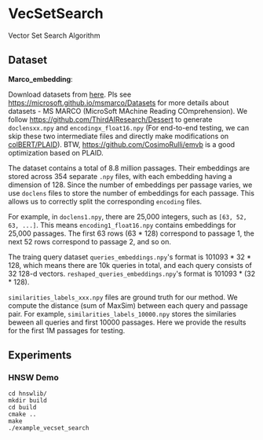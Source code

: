 # VecSetSearch
Vector Set Search Algorithm



## Dataset

**Marco_embedding**: 

Download datasets from [here](https://hkustconnect-my.sharepoint.com/:f:/g/personal/ytianbc_connect_ust_hk/EuaO6KmFlR5JpeWUUKLH6ccBEpFudB8yEJYBGnPRpX-G3g?e=zyZvsf).
Pls see https://microsoft.github.io/msmarco/Datasets for more details about datasets - MS MARCO (MicroSoft MAchine Reading COmprehension).
We follow https://github.com/ThirdAIResearch/Dessert to generate `doclensxx.npy` and `encodingx_float16.npy` (For end-to-end testing, we can skip these two intermediate files and directly make modifications on [colBERT/PLAID](https://github.com/stanford-futuredata/ColBERT)).
BTW, https://github.com/CosimoRulli/emvb is a good optimization based on PLAID.

The dataset contains a total of 8.8 million passages. Their embeddings are stored across 354 separate `.npy` files, with each embedding having a dimension of 128. Since the number of embeddings per passage varies, we use `doclens` files to store the number of embeddings for each passage. This allows us to correctly split the corresponding `encoding` files.

For example, in `doclens1.npy`, there are 25,000 integers, such as `[63, 52, 63, ...]`. This means `encoding1_float16.npy` contains embeddings for 25,000 passages. The first 63 rows (63 * 128) correspond to passage 1, the next 52 rows correspond to passage 2, and so on.

The traing query dataset `queries_embeddings.npy`'s format is 101093 * 32 * 128, which means there are 10k queries in total, and each query consists of 32 128-d vectors. `reshaped_queries_embeddings.npy`'s format is 101093 * (32 * 128).



`similarities_labels_xxx.npy` files are ground truth for our method. We compute the distance (sum of MaxSim) between each query and passage pair. For example, `similarities_labels_10000.npy` stores the similaries beween all queries and first 10000 passages. Here we provide the results for the first 1M passages for testing.


## Experiments
### HNSW Demo

```
cd hnswlib/
mkdir build
cd build
cmake ..
make
./example_vecset_search
```